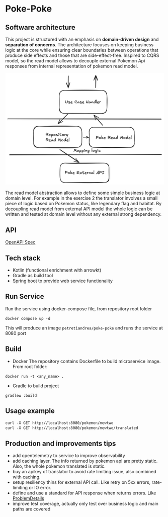 # Poke-Poke

## Software architecture
This project is structured with an emphasis on **domain-driven design** and **separation of concerns**. 
The architecture focuses on keeping business logic at the core while ensuring clear boundaries 
between operations that produce side effects and those that are side-effect-free. 
Inspired to CQRS model, so the read model allows to decouple external Pokemon Api responses
from internal representation of pokemon read model.

![Example](docs/readmodel.png)

The read model abstraction allows to define some simple business logic
at domain level. For example in the exercise 2 the translator involves
a small piece of logic based on Pokemon status, like legendary flag
and habitat. By decoupling read model from external API model the whole
logic can be written and tested at domain level without any external strong
dependency.

## API
[OpenAPI Spec](https://editor.swagger.io/?url=https://raw.githubusercontent.com/petretiandrea/poke-poke/refs/heads/main/api-spec/openapi.yaml)

## Tech stack
- Kotlin (functional enrichment with arrowkt)
- Gradle as build tool
- Spring boot to provide web service functionality

## Run Service
Run the service using docker-compose file, from repository root folder
```
docker compose up -d
```
This will produce an image `petretiandrea/poke-poke` and runs 
the service at 8080 port

## Build
- Docker 
The repository contains Dockerfile to build microservice image.
From root folder:
```
docker run -t <any_name> .
```

- Gradle to build project
```
gradlew :build
```

## Usage example
```
curl -X GET http://localhost:8080/pokemon/mewtwo
curl -X GET http://localhost:8080/pokemon/mewtwo/translated
```

## Production and improvements tips

- add opentelemetry to service to improve observability
- add caching layer. The info returned by pokemon api are pretty static. Also, the whole pokemon translated is static.
- buy an apikey of translator to avoid rate limiting issue, also combined with caching.
- setup resiliency thins for external API call. 
Like retry on 5xx errors, rate-limiting or IO error.
- define and use a standard for API response when returns errors. Like [ProblemDetails](https://datatracker.ietf.org/doc/html/rfc7807)
- improve test coverage, actually only test over business logic and main paths are covered